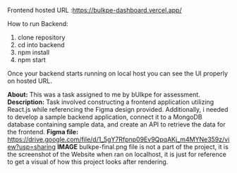 Frontend hosted URL :https://bulkpe-dashboard.vercel.app/


How to run Backend:
1) clone repository
2) cd into backend
3) npm install
4) npm start

Once your backend starts running on local host you can see the UI properly on hosted URL.

**About:** This was a task assigned to me by bUlkpe for assessment.
**Description:**
Task involved constructing a frontend application utilizing React.js while referencing the Figma design provided. Additionally, i needed to develop a sample backend application, connect it to a MongoDB database containing sample data, and create an API to retrieve the data for the frontend.
**Figma file:**
https://drive.google.com/file/d/1_5gY7Rfpnp09Ev9QpqAKj_m4MYNe359z/view?usp=sharing
**IMAGE** bulkpe-final.png file is not a part of the project, it is the screenshot of the Website when ran on localhost, it is just for reference to get a visual of how this project looks after rendering.
